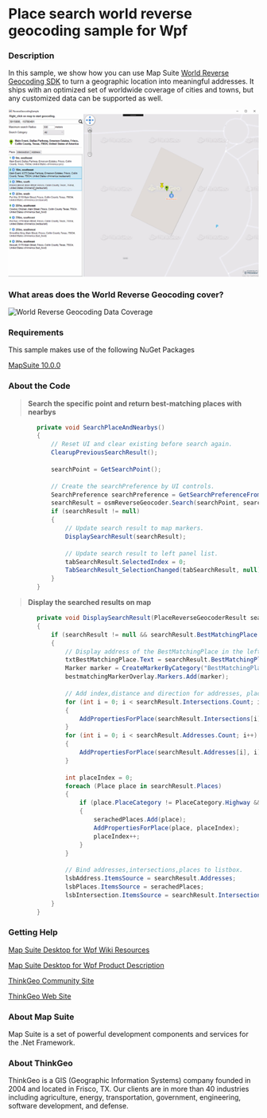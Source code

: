 # Place search world reverse geocoding sample for Wpf

### Description
In this sample, we show how you can use Map Suite [World Reverse Geocoding SDK](https://thinkgeo.com/gisserver#feature) to turn a geographic location into meaningful addresses. It ships with an optimized set of worldwide coverage of cities and towns, but any customized data can be supported as well.

![Screenshot](Screenshot.gif)


### What areas does the World Reverse Geocoding cover?

![World Reverse Geocoding Data Coverage](https://github.com/ThinkGeo/PlaceSearchWorldReverseGeocodingSample-ForWpf/blob/master/Reverse%20geocoding%20data%20coverage.png)


### Requirements
This sample makes use of the following NuGet Packages

[MapSuite 10.0.0](https://www.nuget.org/packages?q=ThinkGeo)
### About the Code
>**Search the specific point and return best-matching places with nearbys**
```cs
        private void SearchPlaceAndNearbys()
        {
            // Reset UI and clear existing before search again.
            ClearupPreviousSearchResult();

            searchPoint = GetSearchPoint();

            // Create the searchPreference by UI controls.
            SearchPreference searchPreference = GetSearchPreferenceFromUI();
            searchResult = osmReverseGeocoder.Search(searchPoint, searchPreference);
            if (searchResult != null)
            {
                // Update search result to map markers.
                DisplaySearchResult(searchResult);

                // Update search result to left panel list.
                tabSearchResult.SelectedIndex = 0;
                TabSearchResult_SelectionChanged(tabSearchResult, null);
            }
        }
```
>**Display the searched results on map**
```cs
        private void DisplaySearchResult(PlaceReverseGeocoderResult searchResult)
        {
            if (searchResult != null && searchResult.BestMatchingPlace != null)
            {
                // Display address of the BestMatchingPlace in the left panel and add a marker.
                txtBestMatchingPlace.Text = searchResult.BestMatchingPlace.Address;
                Marker marker = CreateMarkerByCategory("BestMatchingPlace", searchPoint, searchResult.BestMatchingPlace.Address);
                bestmatchingMarkerOverlay.Markers.Add(marker);

                // Add index,distance and direction for addresses, places and intersections.
                for (int i = 0; i < searchResult.Intersections.Count; i++)
                {
                    AddPropertiesForPlace(searchResult.Intersections[i], i);
                }
                for (int i = 0; i < searchResult.Addresses.Count; i++)
                {
                    AddPropertiesForPlace(searchResult.Addresses[i], i);
                }

                int placeIndex = 0;
                foreach (Place place in searchResult.Places)
                {
                    if (place.PlaceCategory != PlaceCategory.Highway && place.PlaceCategory != PlaceCategory.Road && place.PlaceCategory != PlaceCategory.Path && place.PlaceCategory != PlaceCategory.LinkRoad)
                    {
                        serachedPlaces.Add(place);
                        AddPropertiesForPlace(place, placeIndex);
                        placeIndex++;
                    }
                }

                // Bind addresses,intersections,places to listbox.
                lsbAddress.ItemsSource = searchResult.Addresses;
                lsbPlaces.ItemsSource = serachedPlaces;
                lsbIntersection.ItemsSource = searchResult.Intersections;
            }
        }
```
### Getting Help

[Map Suite Desktop for Wpf Wiki Resources](http://wiki.thinkgeo.com/wiki/map_suite_desktop_for_wpf)

[Map Suite Desktop for Wpf Product Description](https://thinkgeo.com/ui-controls#desktop-platforms)

[ThinkGeo Community Site](http://community.thinkgeo.com/)

[ThinkGeo Web Site](http://www.thinkgeo.com)


### About Map Suite
Map Suite is a set of powerful development components and services for the .Net Framework.

### About ThinkGeo
ThinkGeo is a GIS (Geographic Information Systems) company founded in 2004 and located in Frisco, TX. Our clients are in more than 40 industries including agriculture, energy, transportation, government, engineering, software development, and defense.
